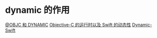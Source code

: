 # dynamic 的作用

[@OBJC 和 DYNAMIC](https://swifter.tips/objc-dynamic/)
[Objective-C 的运行时以及 Swift 的动态性](https://academy.realm.io/cn/posts/mobilization-roy-marmelstein-objective-c-runtime-swift-dynamic/)
[Dynamic-Swift](https://juejin.im/entry/5b83e824e51d4538e7109d4b)